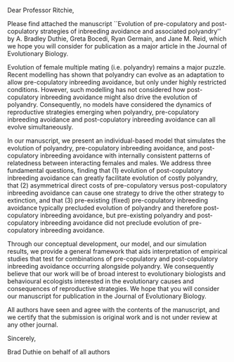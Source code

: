 Dear Professor Ritchie,

Please find attached the manuscript ``Evolution of pre-copulatory and post-copulatory strategies of inbreeding avoidance and associated polyandry'' by A. Bradley Duthie, Greta Bocedi, Ryan Germain, and Jane M. Reid, which we hope you will consider for publication as a major article in the Journal of Evolutionary Biology. 

Evolution of female multiple mating (i.e. polyandry) remains a major puzzle. Recent modelling has shown that polyandry can evolve as an adaptation to allow pre-copulatory inbreeding avoidance, but only under highly restricted conditions. However, such modelling has not considered how post-copulatory inbreeding avoidance might also drive the evolution of polyandry. Consequently, no models have considered the dynamics of reproductive strategies emerging when polyandry, pre-copulatory inbreeding avoidance and post-copulatory inbreeding avoidance can all evolve simultaneously. 

In our manuscript, we present an individual-based model that simulates the evolution of polyandry, pre-copulatory inbreeding avoidance, and post-copulatory inbreeding avoidance with internally consistent patterns of relatedness between interacting females and males. We address three fundamental questions, finding that (1) evolution of post-copulatory inbreeding avoidance can greatly facilitate evolution of costly polyandry, that (2) asymmetrical direct costs of pre-copulatory versus post-copulatory inbreeding avoidance can cause one strategy to drive the other strategy to extinction, and that (3) pre-existing (fixed) pre-copulatory inbreeding avoidance typically precluded evolution of polyandry and therefore post-copulatory inbreeding avoidance, but pre-existing polyandry and post-copulatory inbreeding avoidance did not preclude evolution of pre-copulatory inbreeding avoidance.

Through our conceptual development, our model, and our simulation results, we provide a general framework that aids interpretation of empirical studies that test for combinations of pre-copulatory and post-copulatory inbreeding avoidance occurring alongside polyandry. We consequently believe that our work will be of broad interest to evolutionary biologists and behavioural ecologists interested in the evolutionary causes and consequences of reproductive strategies.  We hope that you will consider our manuscript for publication in the Journal of Evolutionary Biology.

All authors have seen and agree with the contents of the manuscript, and we certify that the submission is original work and is not under review at any other journal.

Sincerely,

Brad Duthie on behalf of all authors
